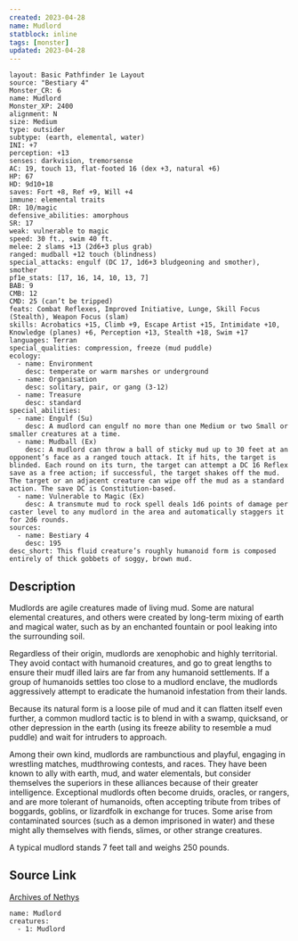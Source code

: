 ```yaml
---
created: 2023-04-28
name: Mudlord
statblock: inline
tags: [monster]
updated: 2023-04-28
---
```

```statblock
layout: Basic Pathfinder 1e Layout
source: "Bestiary 4"
Monster_CR: 6
name: Mudlord
Monster_XP: 2400
alignment: N
size: Medium
type: outsider
subtype: (earth, elemental, water)
INI: +7
perception: +13
senses: darkvision, tremorsense
AC: 19, touch 13, flat-footed 16 (dex +3, natural +6)
HP: 67
HD: 9d10+18
saves: Fort +8, Ref +9, Will +4
immune: elemental traits
DR: 10/magic
defensive_abilities: amorphous
SR: 17
weak: vulnerable to magic
speed: 30 ft., swim 40 ft.
melee: 2 slams +13 (2d6+3 plus grab)
ranged: mudball +12 touch (blindness)
special_attacks: engulf (DC 17, 1d6+3 bludgeoning and smother), smother
pf1e_stats: [17, 16, 14, 10, 13, 7]
BAB: 9
CMB: 12
CMD: 25 (can’t be tripped)
feats: Combat Reflexes, Improved Initiative, Lunge, Skill Focus (Stealth), Weapon Focus (slam)
skills: Acrobatics +15, Climb +9, Escape Artist +15, Intimidate +10, Knowledge (planes) +6, Perception +13, Stealth +18, Swim +17
languages: Terran
special_qualities: compression, freeze (mud puddle)
ecology:
  - name: Environment
    desc: temperate or warm marshes or underground
  - name: Organisation
    desc: solitary, pair, or gang (3-12)
  - name: Treasure
    desc: standard
special_abilities:
  - name: Engulf (Su)
    desc: A mudlord can engulf no more than one Medium or two Small or smaller creatures at a time.
  - name: Mudball (Ex)
    desc: A mudlord can throw a ball of sticky mud up to 30 feet at an opponent’s face as a ranged touch attack. It if hits, the target is blinded. Each round on its turn, the target can attempt a DC 16 Reflex save as a free action; if successful, the target shakes off the mud. The target or an adjacent creature can wipe off the mud as a standard action. The save DC is Constitution-based.
  - name: Vulnerable to Magic (Ex)
    desc: A transmute mud to rock spell deals 1d6 points of damage per caster level to any mudlord in the area and automatically staggers it for 2d6 rounds.
sources:
  - name: Bestiary 4
    desc: 195
desc_short: This fluid creature’s roughly humanoid form is composed entirely of thick gobbets of soggy, brown mud.
```
## Description
Mudlords are agile creatures made of living mud. Some are natural elemental creatures, and others were created by long-term mixing of earth and magical water, such as by an enchanted fountain or pool leaking into the surrounding soil.

Regardless of their origin, mudlords are xenophobic and highly territorial. They avoid contact with humanoid creatures, and go to great lengths to ensure their mudf illed lairs are far from any humanoid settlements. If a group of humanoids settles too close to a mudlord enclave, the mudlords aggressively attempt to eradicate the humanoid infestation from their lands.

Because its natural form is a loose pile of mud and it can flatten itself even further, a common mudlord tactic is to blend in with a swamp, quicksand, or other depression in the earth (using its freeze ability to resemble a mud puddle) and wait for intruders to approach.

Among their own kind, mudlords are rambunctious and playful, engaging in wrestling matches, mudthrowing contests, and races. They have been known to ally with earth, mud, and water elementals, but consider themselves the superiors in these alliances because of their greater intelligence. Exceptional mudlords often become druids, oracles, or rangers, and are more tolerant of humanoids, often accepting tribute from tribes of boggards, goblins, or lizardfolk in exchange for truces. Some arise from contaminated sources (such as a demon imprisoned in water) and these might ally themselves with fiends, slimes, or other strange creatures.

A typical mudlord stands 7 feet tall and weighs 250 pounds.
## Source Link
[Archives of Nethys](https://aonprd.com/MonsterDisplay.aspx?ItemName=Mudlord)
```encounter-table
name: Mudlord
creatures:
  - 1: Mudlord
```
